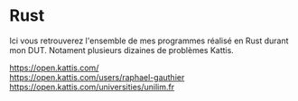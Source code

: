 # Rust
Ici vous retrouverez l'ensemble de mes programmes réalisé en Rust durant mon DUT.
Notament plusieurs dizaines de problèmes Kattis.

https://open.kattis.com/ <br />
https://open.kattis.com/users/raphael-gauthier <br />
https://open.kattis.com/universities/unilim.fr
